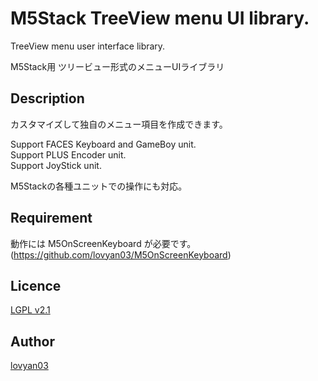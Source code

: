M5Stack TreeView menu UI library.
===

TreeView menu user interface library.  

M5Stack用 ツリービュー形式のメニューUIライブラリ  

## Description

カスタマイズして独自のメニュー項目を作成できます。  

Support FACES Keyboard and GameBoy unit.  
Support PLUS Encoder unit.  
Support JoyStick unit.  

M5Stackの各種ユニットでの操作にも対応。  
  

## Requirement
動作には M5OnScreenKeyboard が必要です。  
(https://github.com/lovyan03/M5OnScreenKeyboard)


## Licence

[LGPL v2.1](https://github.com/lovyan03/M5TreeView/blob/master/LICENSE)  

## Author

[lovyan03](https://twitter.com/lovyan03)  
